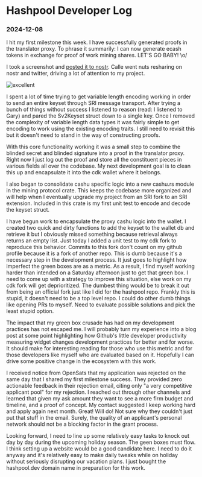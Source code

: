 # Hashpool Developer Log
### 2024-12-08

I hit my first milestone this week. I have successfully generated proofs in the translator proxy. To phrase it summarily: I can now generate ecash tokens in exchange for proof of work mining shares. LET'S GO BABY! \o/

I took a screenshot and [posted it to nostr](https://njump.me/nevent1qvzqqqqqqypzp5c99j3784frk8kgqec7kxa6q5t69afzux2h0rwg8hgr4rvy59cwqy2hwumn8ghj7erfw36x7tnsw43z7un9d3shjqpqfpzmnrmcr02ua3kpsvy93l95cfgk7yuaj5zmvadjtd7n4ehcegls0528lx). Calle went nuts resharing on nostr and twitter, driving a lot of attention to my project.

![excellent](https://github.com/user-attachments/assets/65f11e91-6224-4c3a-be3a-73c158a44079)

I spent a lot of time trying to get variable length encoding working in order to send an entire keyset through SRI message transport. After trying a bunch of things without success I listened to reason (read: I listened to Gary) and pared the Sv2Keyset struct down to a single key. Once I removed the complexity of variable length data types it was fairly simple to get encoding to work using the existing encoding traits. I still need to revisit this but it doesn't need to stand in the way of constructing proofs.

With this core functionality working it was a small step to combine the blinded secret and blinded signature into a proof in the translator proxy. Right now I just log out the proof and store all the constituent pieces in various fields all over the codebase. My next development goal is to clean this up and encapsulate it into the cdk wallet where it belongs.

I also began to consolidate cashu specific logic into a new cashu.rs module in the mining protocol crate. This keeps the codebase more organized and will help when I eventually upgrade my project from an SRI fork to an SRI extension. Included in this crate is my first unit test to encode and decode the keyset struct.

I have begun work to encapsulate the proxy cashu logic into the wallet. I created two quick and dirty functions to add the keyset to the wallet db and retrieve it but I obviously missed something because retrieval always returns an empty list. Just today I added a unit test to my cdk fork to reproduce this behavior. Commits to this fork don't count on my github profile because it is a fork of another repo. This is dumb because it's a necessary step in the development process. It just goes to highlight how imperfect the green boxes are as a metric. As a result, I find myself working harder than intended on a Saturday afternoon just to get that green box. I need to come up with a strategy to improve this situation, else work on my cdk fork will get deprioritized. The dumbest thing would be to break it out from being an official fork just like I did for the hashpool repo. Frankly this is stupid, it doesn't need to be a top level repo. I could do other dumb things like opening PRs to myself. Need to evaluate possible solutions and pick the least stupid option.

The impact that my green box crusade has had on my development practices has not escaped me. I will probably turn my experience into a blog post at some point highlighting how Github's little developer productivity measuring widget changes development practices for better and for worse. It should make for interesting reading for those who use this metric and for those developers like myself who are evaluated based on it. Hopefully I can drive some positive change in the ecosystem with this work.

I received notice from OpenSats that my application was rejected on the same day that I shared my first milestone success. They provided zero actionable feedback in their rejection email, citing only "a very competitive applicant pool" for my rejection. I reached out through other channels and learned that given my ask amount they want to see a more firm budget and timeline, and a proof of concept. My contact suggested I keep working hard and apply again next month. Great! Will do! Not sure why they couldn't just put that stuff in the email. Surely, the quality of an applicant's personal network should not be a blocking factor in the grant process.

Looking forward, I need to line up some relatively easy tasks to knock out day by day during the upcoming holiday season. The geen boxes must flow. I think setting up a website would be a good candidate here. I need to do it anyway and it's relatively easy to make daily tweaks while on holiday without seriously disrupting our vacation plans. I just bought the hashpool.dev domain name in preparation for this work.
